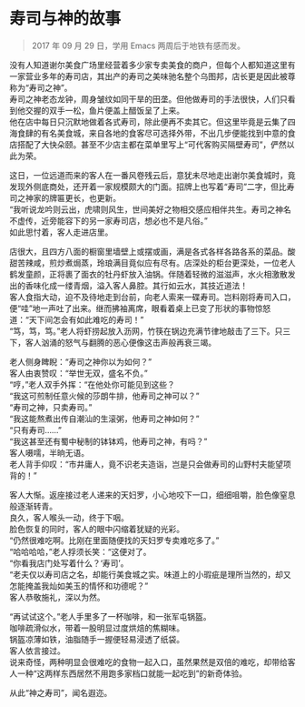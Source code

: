 # 寿司与神的故事

> 2017 年 09 月 29 日，学用 Emacs 两周后于地铁有感而发。

没有人知道谢尔美食广场里经营着多少家专卖美食的商户，但每个人都知道这里有一家营业多年的寿司店，其出产的寿司之美味驰名整个乌图邦，店长更是因此被尊称为“寿司之神”。  
寿司之神老态龙钟，周身皱纹如同干旱的田垄。但他做寿司的手法很快，人们只看到他交握的双手一松，鱼片便盖上醋饭呈了上来。  
他在店中每日只沉默地做着各式寿司，除此便再不卖其它。但这里毕竟是云集了四海食肆的有名美食城，来自各地的食客尽可选择外带，不出几步便能找到中意的食店搭配了大快朵颐。甚至不少店主都在菜单里写上“可代客购买隔壁寿司”，俨然以此为荣。

这日，一位远道而来的客人在一番风卷残云后，意犹未尽地走出谢尔美食城时，竟发现外侧底商处，还开着一家规模颇大的门面。招牌上也写着“寿司”二字，但比寿司之神家的牌匾更长，也更新。  
“我听说龙吟则云出，虎啸则风生，世间美好之物相交感应相伴共生。寿司之神名不虚传，近旁能容下的另一家寿司店，想必也不是凡俗。”  
如此思忖着，客人走进店里。

店很大，且四方八面的橱窗里墙壁上或摆或画，满是各式各样各路各系的菜品。酸甜苦辣咸，煎炒煮焗蒸，玲琅满目竟似应有尽有。店深处的柜台更深处，一位老人鹤发童颜，正将裹了面衣的牡丹虾放入油锅。伴随着轻微的滋滋声，水火相激散发出的香味化成一缕青烟，溢入客人鼻腔。其行如云水，其技近道法！  
客人食指大动，迫不及待地走到台前，向老人索来一碟寿司。岂料刚将寿司入口，便“哇”地一声吐了出来。继而拂袖离席，眼看着桌上已变了形状的事物惊怒道：“天下间怎会有如此难吃的寿司！”  
“笃，笃，笃。”老人将虾捞起放入沥网，竹筷在锅边充满节律地敲击了三下。只三下，客人汹涌的怒气与翻腾的恶心便像这击声般再衰三竭。

老人侧身睥睨：“寿司之神你以为如何？”  
客人由衷赞叹：“举世无双，盛名不负。”  
“哼，”老人双手外挥：“在他处你可能见到这些？  
“我这可煎制任意火候的莎朗牛排，他寿司之神可以？”  
“寿司之神，只卖寿司。”  
“我这能熬煮出传自潮汕的生滚粥，他寿司之神如何？”  
“只有寿司……”  
“我这甚至还有蜀中秘制的钵钵鸡，他寿司之神，有吗？”  
客人嗫嚅，半晌无语。  
老人背手仰叹：“市井庸人，竟不识老夫造诣，岂是只会做寿司的山野村夫能望项背的！”

客人大惭。返座接过老人递来的天妇罗，小心地咬下一口，细细咀嚼，脸色像窒息般逐渐转青。  
良久，客人喉头一动，终于下咽。  
脸色恢复的同时，客人的眼中闪缩着犹疑的光彩。  
“仍然很难吃啊。比刚在里面随便找的天妇罗专卖难吃多了。”  
“哈哈哈哈，”老人捊须长笑：“这便对了。  
“你看我店门处写着什么？‘寿司’。  
“老夫仅以寿司店之名，却能行美食城之实。味道上的小瑕疵是理所当然的，却又怎能掩盖我灿如美玉的情怀和功德呢？”  
客人恭敬施礼，深以为然。

“再试试这个。”老人手里多了一杯咖啡，和一张军屯锅盔。  
咖啡疏滑似水，带着一股明显过度烘焙的焦糊味。  
锅盔凉薄如铁，油脂随手一握便轻易浸透了纸袋。  
客人依言接过。  
说来奇怪，两种明显会很难吃的食物一起入口，虽然果然是双倍的难吃，却带给客人一种“这两样东西居然不用跑多家档口就能一起吃到”的新奇体验。

从此“神之寿司”，闻名遐迩。
